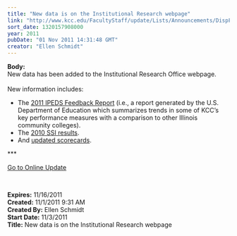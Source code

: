 ```yaml
---
title: "New data is on the Institutional Research webpage"
link: "http://www.kcc.edu/FacultyStaff/update/Lists/Announcements/DispForm.aspx?ID=505"
sort_date: 1320157908000
year: 2011
pubDate: "01 Nov 2011 14:31:48 GMT"
creator: "Ellen Schmidt"
---
```


<div><b>Body:</b> <div class="ExternalClass23CFB1994C2A4AE88DA1425C5973C32B">New data has been added to the Institutional Research Office webpage.</div>
<div class="ExternalClass23CFB1994C2A4AE88DA1425C5973C32B"> </div>
<div class="ExternalClass23CFB1994C2A4AE88DA1425C5973C32B">New information includes:</div>
<div class="ExternalClass23CFB1994C2A4AE88DA1425C5973C32B">
<ul>
<li>The <a href="/Community/Collegeinfo/ie/ir/databook/Documents/IPEDSDFR2011_146348.pdf">2011 IPEDS Feedback Report</a> (i.e., a report generated by the U.S. Department of Education which summarizes trends in some of KCC’s key performance measures with a comparison to other Illinois community colleges).</li>
<li>The <a href="/Community/Collegeinfo/ie/ir/databook/Pages/ssi.aspx">2010 SSI results</a>.</li>
<li>And <a href="/Community/Collegeinfo/ie/ir/databook/Pages/default.aspx">updated scorecards</a>.</li></ul></div>
<p>***</p>
<p><a href="/FacultyStaff/update/Pages/dailyupdate.aspx">Go to Online Update</a></p>
<p> </p></div>
<div><b>Expires:</b> 11/16/2011</div>
<div><b>Created:</b> 11/1/2011 9:31 AM</div>
<div><b>Created By:</b> Ellen Schmidt</div>
<div><b>Start Date:</b> 11/3/2011</div>
<div><b>Title:</b> New data is on the Institutional Research webpage</div>
